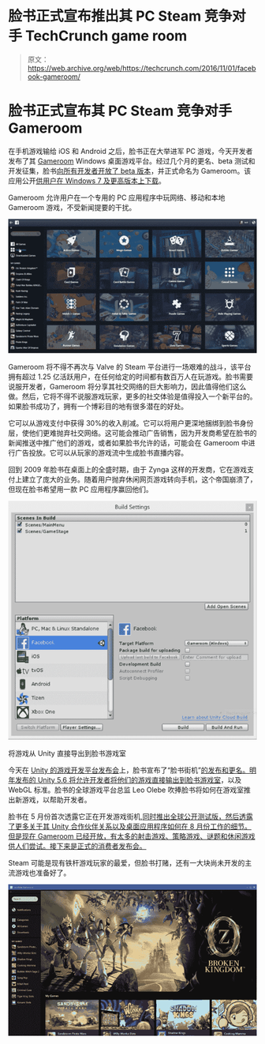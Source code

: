 # 脸书正式宣布推出其 PC Steam 竞争对手 TechCrunch game room

> 原文：<https://web.archive.org/web/https://techcrunch.com/2016/11/01/facebook-gameroom/>

# 脸书正式宣布其 PC Steam 竞争对手 Gameroom

在手机游戏输给 iOS 和 Android 之后，脸书正在大举进军 PC 游戏，今天开发者发布了其 [Gameroom](https://web.archive.org/web/20230102151009/http://gameroom.com/) Windows 桌面游戏平台。经过几个月的更名、beta 测试和开发征集，脸书[向所有开发者开放了 beta 版本](https://web.archive.org/web/20230102151009/https://developers.facebook.com/docs/games/gameroom)，并正式命名为 Gameroom。该应用公开[供用户在 Windows 7 及更高版本上下载](https://web.archive.org/web/20230102151009/https://www.facebook.com/gameroom/)。

Gameroom 允许用户在一个专用的 PC 应用程序中玩网络、移动和本地 Gameroom 游戏，不受新闻提要的干扰。

![facebook-gameroom-categories](img/716858f8a2f868e5b9e0d9f92d10d4c6.png)

Gameroom 将不得不再次与 Valve 的 Steam 平台进行一场艰难的战斗，该平台拥有超过 1.25 亿活跃用户，在任何给定的时间都有数百万人在玩游戏。脸书需要说服开发者，Gameroom 将分享其社交网络的巨大影响力，因此值得他们这么做。然后，它将不得不说服游戏玩家，更多的社交体验是值得投入一个新平台的。如果脸书成功了，拥有一个博彩目的地有很多潜在的好处。

它可以从游戏支付中获得 30%的收入削减。它可以将用户更深地捆绑到脸书身份层，使他们更难抛弃社交网络。这可能会推动广告销售，因为开发商希望在脸书的新闻推送中推广他们的游戏，或者如果脸书允许的话，可能会在 Gameroom 中进行广告投放。它可以从玩家的游戏流中生成脸书直播内容。

回到 2009 年脸书在桌面上的全盛时期，由于 Zynga 这样的开发商，它在游戏支付上建立了庞大的业务。随着用户抛弃休闲网页游戏转向手机，这个帝国崩溃了，但现在脸书希望用一款 PC 应用程序赢回他们。

![Export games from Unity directly into Facebook Gameroom](img/d9b3e51594848a1f2c3ac568d4ac0702.png)

将游戏从 Unity 直接导出到脸书游戏室

今天在 [Unity 的游戏开发平台发布会](https://web.archive.org/web/20230102151009/https://developers.facebook.com/blog/post/2016/11/01/unity-editor-beta/)上，脸书宣布了“脸书街机”[的发布和更名。明年发布的 Unity 5.6 将允许开发者将他们的游戏](https://web.archive.org/web/20230102151009/https://www.youtube.com/watch?v=h5iBcVYluRs)[直接输出到脸书游戏室](https://web.archive.org/web/20230102151009/https://developers.facebook.com/docs/games/gameroom)，以及 WebGL 标准。脸书的全球游戏平台总监 Leo Olebe 吹捧脸书将如何在游戏室推出新游戏，以帮助开发者。

脸书在 5 月份首次透露它正在开发游戏街机[,同时推出全球公开测试版，然后透露了更多关于其 Unity 合作伙伴关系以及桌面应用程序如何在 8 月份工作的细节。但是现在 Gameroom 已经开放，有太多的射击游戏、策略游戏、谜题和休闲游戏供人们尝试。接下来是正式的消费者发布会。](https://web.archive.org/web/20230102151009/http://www.adweek.com/socialtimes/facebook-games-arcade-beta/639432)

Steam 可能是现有铁杆游戏玩家的最爱，但脸书打赌，还有一大块尚未开发的主流游戏也准备好了。

![14737769_221079611642690_7708115825458151424_n](img/cd577cfe1330a63e798f0538b61f3291.png)